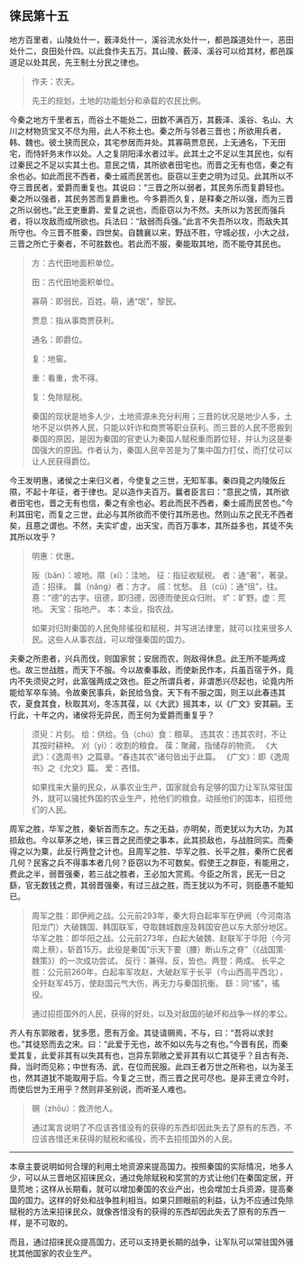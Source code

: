 ## 徕民第十五



地方百里者，山陵处什一，薮泽处什一，溪谷流水处什一，都邑蹊道处什一，恶田处什二，良田处什四。以此食作夫五万。其山陵、薮泽、溪谷可以给其材，都邑蹊道足以处其民，先王制土分民之律也。

> 作夫：农夫。
>
>  
>
> 先王的规划，土地的功能划分和承载的农民比例。

今秦之地方千里者五，而谷土不能处二，田数不满百万，其薮泽、溪谷、名山、大川之材物货宝又不尽为用，此人不称土也。秦之所与邻者三晋也；所欲用兵者，韩、魏也。彼土狭而民众，其宅参居而并处。其寡萌贾息民，上无通名，下无田宅，而恃奸务末作以处。人之复阴阳泽水者过半。此其土之不足以生其民也，似有过秦民之不足以实其土也。意民之情，其所欲者田宅也。而晋之无有也信，秦之有余也必。如此而民不西者，秦士戚而民苦也。臣窃以王吏之明为过见。此其所以不夺三晋民者，爱爵而重复也。其说曰：“三晋之所以弱者，其民务乐而复爵轻也。秦之所以强者，其民务苦而复爵重也。今多爵而久复，是释秦之所以强，而为三晋之所以弱也。”此王吏重爵、爱复之说也，而臣窃以为不然。夫所以为苦民而强兵者，将以攻敌而成所欲也。兵法曰：“敌弱而兵强。”此言不失吾所以攻，而敌失其所守也。今三晋不胜秦，四世矣。自魏襄以来，野战不胜，守城必拔，小大之战，三晋之所亡于秦者，不可胜数也。若此而不服，秦能取其地，而不能夺其民也。

>方：古代田地面积单位。
>
>田：古代田地面积单位。
>
>寡萌：即弱民，百姓。萌，通“氓”，黎民。
>
>贾息：指从事商贾获利。
>
>通名：即爵位。
>
>复：地窖。
>
>重：看重，舍不得。
>
>复：免除赋税。
>
> 
>
>秦国的现状是地多人少，土地资源未充分利用；三晋的状况是地少人多，土地不足以供养人民，只能以奸诈和商贾等职业获利。而三晋的人民不愿搬到秦国的原因，是因为秦国的官吏认为秦国人赋税重而爵位轻，并认为这是秦国强大的原因。作者认为，秦国人民辛苦是为了集中国力打仗，而打仗可以让人民获得爵位。

今王发明惠，诸侯之士来归义者，今使复之三世，无知军事。秦四竟之内陵阪丘隰，不起十年征，者于律也。足以造作夫百万。曩者臣言曰：“意民之情，其所欲者田宅也，晋之无有也信，秦之有余也必。若此而民不西者，秦士戚而民苦也。”今利其田宅，而复之三世，此必与其所欲而不使行其所恶也。然则山东之民无不西者矣，且惪之谓也。不然，夫实圹虚，出天宝，而百万事本，其所益多也，其徒不失其所以攻乎？

> 明惠：优惠。
>
> 阪（bǎn）：坡地。隰（xí）：洼地。
> 征：指征收赋税。
> 者：通“著”，著录。
> 造：招徕。
> 曩（nǎnɡ）者：方才。
> 戚：忧愁。
> 且（cú）：通“徂”，往。惪：“德”的古字。徂德，即归德，因德而使民众归附。
> 圹：旷野。虚：荒地。
> 天宝：指地产。
> 本：本业，指农战。
>
>  
>
> 如果对归附秦国的人民免除徭役和赋税，并写进法律里，就可以找来很多人民。这些人从事农战，可以增强秦国的国力。

夫秦之所患者，兴兵而伐，则国家贫；安居而农，则敌得休息。此王所不能两成也。故三世战胜，而天下不服。今以故秦事敌，而使新民作本，兵虽百宿于外，竟内不失须臾之时，此富强两成之效也。臣之所谓兵者，非谓悉兴尽起也，论竟内所能给军卒车骑。令故秦民事兵，新民给刍食。天下有不服之国，则王以此春违其农，夏食其食，秋取其刈，冬冻其葆，以《大武》摇其本，以《广文》安其嗣。王行此，十年之内，诸侯将无异民，而王何为爱爵而重复乎？

> 须臾：片刻。
> 给：供给。刍（chú）食：粮草。
> 违其农：违其农时，不让其按时耕种。
> 刈（yì）：收割的粮食。
> 葆：聚藏，指储存的物资。
> 《大武》：《逸周书》之篇章。“春违其农”诸句皆出于此篇。
> 《广文》：即《逸周书》之《允文》篇。
> 爱：吝惜。
>
>  
>
> 如果找来大量的民众，从事农业生产，国家就会有足够的国力让军队常驻国外，就可以骚扰外国的农业生产，抢他们的粮食。动摇他们的国本，招揽他们的人民。

周军之胜，华军之胜，秦斩首而东之。东之无益，亦明矣，而吏犹以为大功，为其损敌也。今以草茅之地，徕三晋之民而使之事本，此其损敌也，与战胜同实。而秦得之以为粟，此反行两登之计也。且周军之胜、华军之胜、长平之胜，秦所亡民者几何？民客之兵不得事本者几何？臣窃以为不可数矣。假使王之群臣，有能用之，费此之半，弱晋强秦，若三战之胜者，王必加大赏焉。今臣之所言，民无一日之繇，官无数钱之费，其弱晋强秦，有过三战之胜，而王犹以为不可，则臣愚不能知已。

> 周军之胜：即伊阙之战。公元前293年，秦大将白起率军在伊阙（今河南洛阳龙门）大破魏国、韩国联军，夺取魏城数座及韩国安邑以东大部分地区。
> 华军之胜：即华阳之战。公元前273年，白起大破魏、赵联军于华阳（今河南上蔡），斩首15万。此役是秦国“示天下要（腰）断山东之脊”（《战国策·魏策》）的一次成功尝试。
> 反行：兼得。反，皆也。两登：两成。
> 长平之胜：公元前260年，白起率军攻赵，大破赵军于长平（今山西高平西北），全歼赵军45万，使赵国元气大伤，再无力与秦国抗衡。
> 繇：同“徭”，徭役。
>
>  
>
> 通过招揽国外的人民，获得的好处，以及对敌国的破坏和战争一样的孝公。

齐人有东郭敞者，犹多愿，愿有万金。其徒请赒焉，不与，曰：“吾将以求封也。”其徒怒而去之宋。曰：“此爱于无也，故不如以先与之有也。”今晋有民，而秦爱其复，此爱非其有以失其有也，岂异东郭敞之爱非其有以亡其徒乎？且古有尧、舜，当时而见称；中世有汤、武，在位而民服。此四王者万世之所称也，以为圣王也，然其道犹不能取用于后。今复之三世，而三晋之民可尽也。是非王贤立今时，而使后世为王用乎？然则非圣别说，而听圣人难也。

> 赒（zhōu）：救济他人。
>
>  
>
> 通过寓言说明了不应该吝惜没有的获得的东西却因此失去了原有的东西，不应该吝惜还未获得的赋税和徭役，而不去招揽国外的人民。

---

本章主要说明如何合理的利用土地资源来提高国力。按照秦国的实际情况，地多人少，可以从三晋地区招徕民众，通过免除赋税和奖赏的方式让他们在秦国定居，开垦荒地；这样从长期看，就可以增加秦国的农业产出，也会增加士兵资源，提高秦国的国力。这样的好处和战争胜利相当。如果只顾眼前的利益，认为不应通过免除赋税的方法来招徕民众，就像吝惜没有的获得的东西却因此失去了原有的东西一样，是不可取的。

而且，通过招徕民众提高国力，还可以支持更长期的战争，让军队可以常驻国外骚扰其他国家的农业生产。


